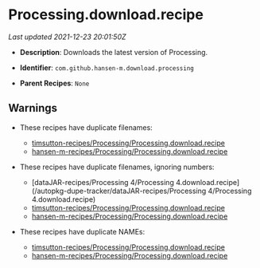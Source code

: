 # Processing.download.recipe

_Last updated 2021-12-23 20:01:50Z_

- **Description**: Downloads the latest version of Processing.

- **Identifier**: `com.github.hansen-m.download.processing`

- **Parent Recipes**: `None`


## Warnings

- These recipes have duplicate filenames:
    - [timsutton-recipes/Processing/Processing.download.recipe](/autopkg-dupe-tracker/timsutton-recipes/Processing/Processing.download.recipe)
    - [hansen-m-recipes/Processing/Processing.download.recipe](/autopkg-dupe-tracker/hansen-m-recipes/Processing/Processing.download.recipe)

- These recipes have duplicate filenames, ignoring numbers:
    - [dataJAR-recipes/Processing 4/Processing 4.download.recipe](/autopkg-dupe-tracker/dataJAR-recipes/Processing 4/Processing 4.download.recipe)
    - [timsutton-recipes/Processing/Processing.download.recipe](/autopkg-dupe-tracker/timsutton-recipes/Processing/Processing.download.recipe)
    - [hansen-m-recipes/Processing/Processing.download.recipe](/autopkg-dupe-tracker/hansen-m-recipes/Processing/Processing.download.recipe)

- These recipes have duplicate NAMEs:
    - [timsutton-recipes/Processing/Processing.download.recipe](/autopkg-dupe-tracker/timsutton-recipes/Processing/Processing.download.recipe)
    - [hansen-m-recipes/Processing/Processing.download.recipe](/autopkg-dupe-tracker/hansen-m-recipes/Processing/Processing.download.recipe)